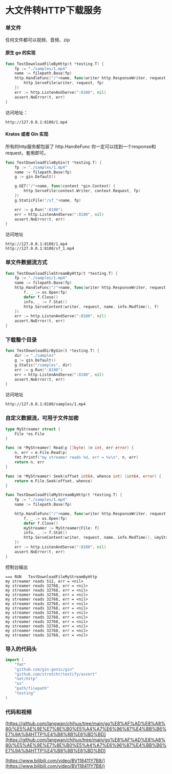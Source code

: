 # 大文件转HTTP下载服务

### 单文件

任何文件都可以视频、音频、zip

#### 原生 go 的实现

```go
func TestDownloadFileByHttp(t *testing.T) {
	fp := "./samples/1.mp4"
	name := filepath.Base(fp)
	http.HandleFunc("/"+name, func(writer http.ResponseWriter, request *http.Request) {
		http.ServeFile(writer, request, fp)
	})
	err := http.ListenAndServe(":8100", nil)
	assert.NoError(t, err)
}
```

访问地址：

```
http://127.0.0.1:8100/1.mp4
```

#### Kratos 或者 Gin 实现

所有的http服务都包装了 http.HandleFunc 你一定可以找到一个response和request，套用即可。

```go
func TestDownloadFileByGin(t *testing.T) {
	fp := "./samples/1.mp4"
	name := filepath.Base(fp)
	g := gin.Default()

	g.GET("/"+name, func(context *gin.Context) {
		http.ServeFile(context.Writer, context.Request, fp)
	})
	g.StaticFile("/sf_"+name, fp)

	err := g.Run(":8100")
	err = http.ListenAndServe(":8100", nil)
	assert.NoError(t, err)
}
```

访问地址

```
http://127.0.0.1:8100/1.mp4
http://127.0.0.1:8100/sf_1.mp4
```

### 单文件数据流方式

```go
func TestDownloadFileStreamByHttp(t *testing.T) {
	fp := "./samples/1.mp4"
	name := filepath.Base(fp)
	http.HandleFunc("/"+name, func(writer http.ResponseWriter, request *http.Request) {
		f, _ := os.Open(fp)
		defer f.Close()
		info, _ := f.Stat()
		http.ServeContent(writer, request, name, info.ModTime(), f)
	})
	err := http.ListenAndServe(":8100", nil)
	assert.NoError(t, err)
}
```

### 下载整个目录

```go
func TestDownloadDirByGin(t *testing.T) {
	dir := "./samples"
	g := gin.Default()
	g.Static("/samples", dir)
	err := g.Run(":8100")
	err = http.ListenAndServe(":8100", nil)
	assert.NoError(t, err)
}
```

访问地址

```
http://127.0.0.1:8100/samples/1.mp4
```

### 自定义数据流，可用于文件加密

```go
type MyStreamer struct {
	File *os.File
}

func (m *MyStreamer) Read(p []byte) (n int, err error) {
	n, err = m.File.Read(p)
	fmt.Printf("my streamer reads %d, err = %v\n", n, err)
	return n, err
}

func (m *MyStreamer) Seek(offset int64, whence int) (int64, error) {
	return m.File.Seek(offset, whence)
}

func TestDownloadFileMyStreamByHttp(t *testing.T) {
	fp := "./samples/1.mp4"
	name := filepath.Base(fp)

	http.HandleFunc("/"+name, func(writer http.ResponseWriter, request *http.Request) {
		f, _ := os.Open(fp)
		defer f.Close()
		myStreamer := MyStreamer{File: f}
		info, _ := f.Stat()
		http.ServeContent(writer, request, name, info.ModTime(), &myStreamer)
	})
	err := http.ListenAndServe(":8100", nil)
	assert.NoError(t, err)
}
```

控制台输出

```
=== RUN   TestDownloadFileMyStreamByHttp
my streamer reads 512, err = <nil>
my streamer reads 32768, err = <nil>
my streamer reads 32768, err = <nil>
my streamer reads 32768, err = <nil>
my streamer reads 32768, err = <nil>
my streamer reads 32768, err = <nil>
my streamer reads 32768, err = <nil>
my streamer reads 32768, err = <nil>
my streamer reads 32768, err = <nil>
my streamer reads 32768, err = <nil>
my streamer reads 32768, err = <nil>
my streamer reads 32768, err = <nil>
my streamer reads 32768, err = <nil>
```

### 导入的代码头

```go
import (
	"fmt"
	"github.com/gin-gonic/gin"
	"github.com/stretchr/testify/assert"
	"net/http"
	"os"
	"path/filepath"
	"testing"
)
```

### 代码和视频

[https://github.com/langwan/chihuo/tree/main/go%E8%AF%AD%E8%A8%80/%E5%AE%9E%E7%8E%B0%E5%A4%A7%E6%96%87%E4%BB%B6%E7%9A%84HTTP%E4%B8%8B%E8%BD%BD](https://github.com/langwan/chihuo/tree/main/go%E8%AF%AD%E8%A8%80/%E5%AE%9E%E7%8E%B0%E5%A4%A7%E6%96%87%E4%BB%B6%E7%9A%84HTTP%E4%B8%8B%E8%BD%BD)

[https://www.bilibili.com/video/BV118411Y7B8/](https://www.bilibili.com/video/BV118411Y7B8/)
